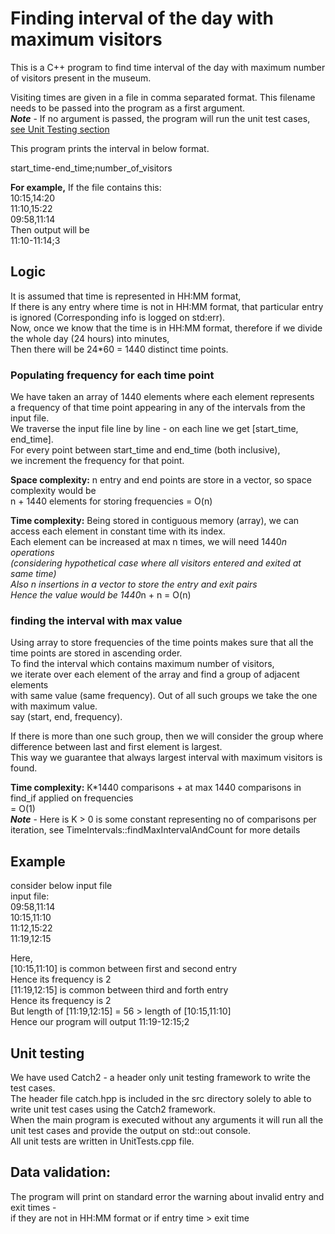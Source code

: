 # Finding interval of the day with maximum visitors

This is a C++ program to find time interval of the day with maximum number of visitors 
present in the museum.

Visiting times are given in a file in comma separated format.
This filename needs to be passed into the program as a first argument.  
***Note*** - If no argument is passed, the program will run the unit test cases, [see Unit Testing section](#Unit-testing)

This program prints the interval in below format.  

start_time-end_time;number_of_visitors

**For example,**
If the file contains this:  
10:15,14:20  
11:10,15:22  
09:58,11:14  
Then output will be  
11:10-11:14;3  

## Logic
It is assumed that time is represented in HH:MM format,    
If there is any entry where time is not in HH:MM format, that particular entry is ignored (Corresponding info is logged on std:err).  
Now, once we know that the time is in HH:MM format, therefore if we divide the whole day (24 hours) into minutes,  
Then there will be 24*60 = 1440 distinct time points.  


### Populating frequency for each time point
We have taken an array of 1440 elements where each element represents  
a frequency of that time point appearing in any of the intervals from the input file.  
We traverse the input file line by line - on each line we get [start_time, end_time].  
For every point between start_time and end_time (both inclusive),  
we increment the frequency for that point.  

**Space complexity:**
n entry and end points are store in a vector, so space complexity would be  
n + 1440 elements for storing frequencies  = O(n)  

**Time complexity:**
Being stored in contiguous memory (array), we can access each element in constant time with its index.  
Each element can be increased at max n times, we will need 1440*n operations  
(considering hypothetical case where all visitors entered and exited at same time)  
Also n insertions in a vector to store the entry and exit pairs  
Hence the value would be 1440*n + n = O(n)  

### finding the interval with max value
Using array to store frequencies of the time points makes sure that 
all the time points are stored in ascending order.  
To find the interval which contains maximum number of visitors,  
we iterate over each element of the array and find a group of adjacent elements   
with same value (same frequency).
Out of all such groups we take the one with maximum value.  
say  (start, end, frequency).  

If there is more than one such group, then we will consider the group where   
difference between last and first element is largest.  
This way we guarantee that always largest interval with maximum visitors is found.  

**Time complexity:**
K*1440 comparisons + at max 1440 comparisons in find_if applied on frequencies  
= O(1)  
***Note*** - Here is K > 0 is some constant representing no of comparisons per iteration, 
see TimeIntervals::findMaxIntervalAndCount for more details  

## Example
consider below input file  
input file:  
09:58,11:14  
10:15,11:10  
11:12,15:22  
11:19,12:15  

Here,  
[10:15,11:10] is common between first and second entry  
Hence its frequency is 2  
[11:19,12:15] is common between third and forth entry  
Hence its frequency is 2  
But length of [11:19,12:15] = 56 >  length of [10:15,11:10]  
Hence our program will output 11:19-12:15;2  

## Unit testing
We have used Catch2 - a header only unit testing framework to write the test cases.  
The header file catch.hpp is included in the src directory solely to able to write unit test cases using the Catch2 framework.  
When the main program is executed without any arguments it will run all the unit test cases  and provide the output on std::out console.  
All unit tests are written in UnitTests.cpp file.


## Data validation:
The program will print on standard error the warning about invalid entry and exit times -    
if they are not in HH:MM format or if entry time > exit time  